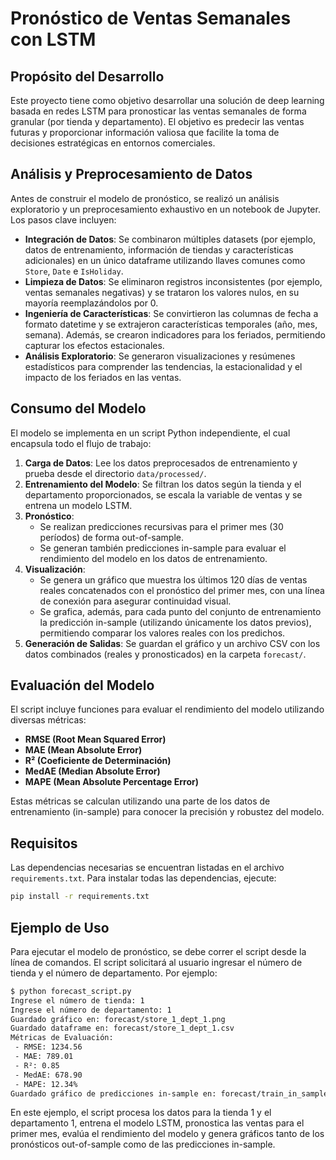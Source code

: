 # Pronóstico de Ventas Semanales con LSTM

## Propósito del Desarrollo

Este proyecto tiene como objetivo desarrollar una solución de deep learning basada en redes LSTM para pronosticar las ventas semanales de forma granular (por tienda y departamento). El objetivo es predecir las ventas futuras y proporcionar información valiosa que facilite la toma de decisiones estratégicas en entornos comerciales.

## Análisis y Preprocesamiento de Datos

Antes de construir el modelo de pronóstico, se realizó un análisis exploratorio y un preprocesamiento exhaustivo en un notebook de Jupyter. Los pasos clave incluyen:

- **Integración de Datos**: Se combinaron múltiples datasets (por ejemplo, datos de entrenamiento, información de tiendas y características adicionales) en un único dataframe utilizando llaves comunes como `Store`, `Date` e `IsHoliday`.
- **Limpieza de Datos**: Se eliminaron registros inconsistentes (por ejemplo, ventas semanales negativas) y se trataron los valores nulos, en su mayoría reemplazándolos por 0.
- **Ingeniería de Características**: Se convirtieron las columnas de fecha a formato datetime y se extrajeron características temporales (año, mes, semana). Además, se crearon indicadores para los feriados, permitiendo capturar los efectos estacionales.
- **Análisis Exploratorio**: Se generaron visualizaciones y resúmenes estadísticos para comprender las tendencias, la estacionalidad y el impacto de los feriados en las ventas.

## Consumo del Modelo

El modelo se implementa en un script Python independiente, el cual encapsula todo el flujo de trabajo:

1. **Carga de Datos**: Lee los datos preprocesados de entrenamiento y prueba desde el directorio `data/processed/`.
2. **Entrenamiento del Modelo**: Se filtran los datos según la tienda y el departamento proporcionados, se escala la variable de ventas y se entrena un modelo LSTM.
3. **Pronóstico**:  
   - Se realizan predicciones recursivas para el primer mes (30 períodos) de forma out-of-sample.
   - Se generan también predicciones in-sample para evaluar el rendimiento del modelo en los datos de entrenamiento.
4. **Visualización**:  
   - Se genera un gráfico que muestra los últimos 120 días de ventas reales concatenados con el pronóstico del primer mes, con una línea de conexión para asegurar continuidad visual.
   - Se grafica, además, para cada punto del conjunto de entrenamiento la predicción in-sample (utilizando únicamente los datos previos), permitiendo comparar los valores reales con los predichos.
5. **Generación de Salidas**: Se guardan el gráfico y un archivo CSV con los datos combinados (reales y pronosticados) en la carpeta `forecast/`.

## Evaluación del Modelo

El script incluye funciones para evaluar el rendimiento del modelo utilizando diversas métricas:

- **RMSE (Root Mean Squared Error)**
- **MAE (Mean Absolute Error)**
- **R² (Coeficiente de Determinación)**
- **MedAE (Median Absolute Error)**
- **MAPE (Mean Absolute Percentage Error)**

Estas métricas se calculan utilizando una parte de los datos de entrenamiento (in-sample) para conocer la precisión y robustez del modelo.

## Requisitos

Las dependencias necesarias se encuentran listadas en el archivo `requirements.txt`. Para instalar todas las dependencias, ejecute:

```bash
pip install -r requirements.txt
```

## Ejemplo de Uso
Para ejecutar el modelo de pronóstico, se debe correr el script desde la línea de comandos. El script solicitará al usuario ingresar el número de tienda y el número de departamento. Por ejemplo:

```bash
$ python forecast_script.py
Ingrese el número de tienda: 1
Ingrese el número de departamento: 1
Guardado gráfico en: forecast/store_1_dept_1.png
Guardado dataframe en: forecast/store_1_dept_1.csv
Métricas de Evaluación:
 - RMSE: 1234.56
 - MAE: 789.01
 - R²: 0.85
 - MedAE: 678.90
 - MAPE: 12.34%
Guardado gráfico de predicciones in-sample en: forecast/train_in_sample_predictions.png
```

En este ejemplo, el script procesa los datos para la tienda 1 y el departamento 1, entrena el modelo LSTM, pronostica las ventas para el primer mes, evalúa el rendimiento del modelo y genera gráficos tanto de los pronósticos out-of-sample como de las predicciones in-sample.

